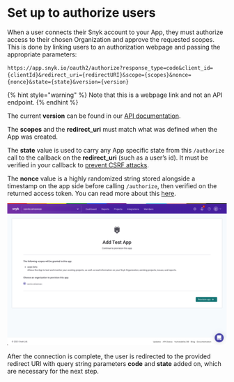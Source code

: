 # Set up to authorize users

When a user connects their Snyk account to your App, they must authorize access to their chosen Organization and approve the requested scopes. This is done by linking users to an authorization webpage and passing the appropriate parameters:

```text
https://app.snyk.io/oauth2/authorize?response_type=code&client_id={clientId}&redirect_uri={redirectURI}&scope={scopes}&nonce={nonce}&state={state}&version={version}
```

{% hint style="warning" %}
Note that this is a webpage link and not an API endpoint.
{% endhint %}

The current **version** can be found in our [API documentation](https://snykv3.docs.apiary.io/#reference/apps).

The **scopes** and the **redirect\_uri** must match what was defined when the App was created.

The **state** value is used to carry any App specific state from this `/authorize` call to the callback on the **redirect\_uri** \(such as a user’s id\). It must be verified in your callback to [prevent CSRF attacks](https://datatracker.ietf.org/doc/html/rfc6749#section-10.12).

The **nonce** value is a highly randomized string stored alongside a timestamp on the app side before calling `/authorize`, then verified on the returned access token. You can read more about this [here](https://datatracker.ietf.org/doc/html/rfc6749#section-7.1).

![An example of what the user will see when they are redirected to this page](../../../../.gitbook/assets/authorize_page.png)

After the connection is complete, the user is redirected to the provided redirect URI with query string parameters **code** and **state** added on, which are necessary for the next step.

